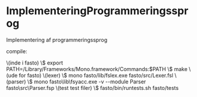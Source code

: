 # ImplementeringProgrammeringssprog
Implementering af programmeringssprog

compile:

\\(inde i fasto)
\\\$ export PATH=/Library/Frameworks/Mono.framework/Commands:$PATH
\\\$ make
\\(ude for fasto)
\\(lexer)
\\\$ mono fasto/lib/fslex.exe fasto/src/Lexer.fsl
\\(parser)
\\\$ mono fasto\lib\fsyacc.exe -v --module Parser fasto\src\Parser.fsp 
\\\(test test filer)
\\\$ fasto/bin/runtests.sh fasto/tests

